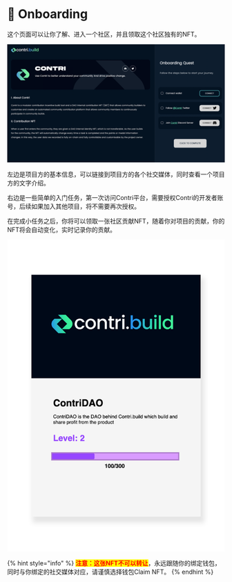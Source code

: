 # 🚢 Onboarding

这个页面可以让你了解、进入一个社区，并且领取这个社区独有的NFT。

![contri.build/contri](<../.gitbook/assets/image (51).png>)

左边是项目方的基本信息，可以链接到项目方的各个社交媒体，同时查看一个项目方的文字介绍。

右边是一些简单的入门任务，第一次访问Contri平台，需要授权Contri的开发者账号，后续如果加入其他项目，将不需要再次授权。

在完成小任务之后，你将可以领取一张社区贡献NFT，随着你对项目的贡献，你的NFT将会自动变化，实时记录你的贡献。

![](<../.gitbook/assets/image (12).png>)

{% hint style="info" %}
<mark style="color:red;">**注意：这张NFT不可以转让**</mark>，永远跟随你的绑定钱包，同时与你绑定的社交媒体对应，请谨慎选择钱包Claim NFT。
{% endhint %}
